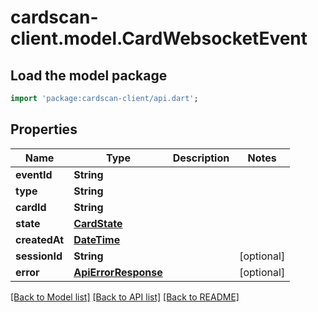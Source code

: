# cardscan-client.model.CardWebsocketEvent

## Load the model package
```dart
import 'package:cardscan-client/api.dart';
```

## Properties
Name | Type | Description | Notes
------------ | ------------- | ------------- | -------------
**eventId** | **String** |  | 
**type** | **String** |  | 
**cardId** | **String** |  | 
**state** | [**CardState**](CardState.md) |  | 
**createdAt** | [**DateTime**](DateTime.md) |  | 
**sessionId** | **String** |  | [optional] 
**error** | [**ApiErrorResponse**](ApiErrorResponse.md) |  | [optional] 

[[Back to Model list]](../README.md#documentation-for-models) [[Back to API list]](../README.md#documentation-for-api-endpoints) [[Back to README]](../README.md)


